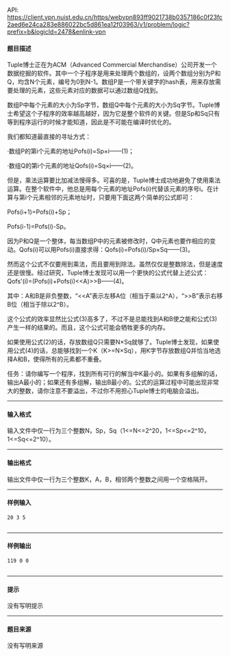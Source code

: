 API: https://client.vpn.nuist.edu.cn/https/webvpn893ff9021738b0357186c0f23fc2aed6e24ca283e886022bc5d861ea12f03963/v1/problem/logic?prefix=b&logicId=2478&enlink-vpn

#### 题目描述

Tuple博士正在为ACM（Advanced Commercial Merchandise）公司开发一个数据挖掘的软件。其中一个子程序是用来处理两个数组的，设两个数组分别为P和Q，均含N个元素，编号为0到N-1。数组P是一个带关键字的hash表，用来存放需要处理的元素，这些元素对应的数据可以通过数组Q找到。

数组P中每个元素的大小为Sp字节，数组Q中每个元素的大小为Sq字节。Tuple博士希望这个子程序的效率越高越好，因为它是整个软件的关键。但是Sp和Sq只有等到程序运行的时候才能知道，因此是不可能在编译时优化的。

我们都知道最直接的寻址方式：

·数组P的第i个元素的地址Pofs(i)=Sp×i——(1)；

·数组Q的第i个元素的地址Qofs(i)=Sq×i——(2)。

但是，乘法运算要比加减法慢得多。可喜的是，Tuple博士成功地避免了使用乘法运算。在整个软件中，他总是用每个元素的地址Pofs(i)代替该元素的序号i。在计算与第i个元素相邻的元素地址时，只要用下面这两个简单的公式即可：

Pofs(i+1)=Pofs(i)+Sp；

Pofs(i-1)=Pofs(i)-Sp。

因为P和Q是一个整体，每当数组P中的元素被修改时，Q中元素也要作相应的变动。Qofs(i)可以用Pofs(i)直接求得：Qofs(i)=Pofs(i)/Sp×Sq——(3)。

然而这个公式不仅要用到乘法，而且要用到除法。虽然仅仅是整数除法，但是速度还是很慢。经过研究，Tuple博士发现可以用一个更快的公式代替上述公式：Qofs'(i)=(Pofs(i)+Pofs(i)<<A)>>B——(4)。

其中：A和B是非负整数，“<<A”表示左移A位（相当于乘以2^A），“>>B”表示右移B位（相当于除以2^B）。

这个公式的效率显然比公式(3)高多了，不过不是总能找到A和B使之能和公式(3)产生一样的结果的。而且，这个公式可能会牺牲更多的内存。

如果使用公式(2)的话，存放数组Q只需要N×Sq就够了。Tuple博士发现，如果使用公式(4)的话，总能够找到一个K（K>=N×Sq），用K字节存放数组Q并恰当地选择A和B，使得所有的元素都不重叠。

任务：请你编写一个程序，找到所有可行的解当中K最小的。如果有多组解的话，输出A最小的；如果还有多组解，输出B最小的。公式的运算过程中可能出现非常大的整数，请你注意不要溢出，不过你不用担心Tuple博士的电脑会溢出。

---

#### 输入格式

输入文件中仅一行为三个整数N，Sp，Sq（1<=N<=2^20，1<=Sp<=2^10，1<=Sq<=2^10）。

---

#### 输出格式

输出文件中仅一行为三个整数K，A，B，相邻两个整数之间用一个空格隔开。

---

#### 样例输入
```
20 3 5
 

```

---

#### 样例输出
```
119 0 0
 
```

---

#### 提示

没有写明提示

---

#### 题目来源

没有写明来源